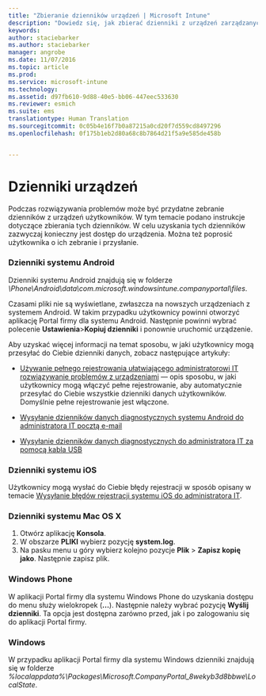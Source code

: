 ```yaml
---
title: "Zbieranie dzienników urządzeń | Microsoft Intune"
description: "Dowiedz się, jak zbierać dzienniki z urządzeń zarządzanych."
keywords: 
author: staciebarker
ms.author: staciebarker
manager: angrobe
ms.date: 11/07/2016
ms.topic: article
ms.prod: 
ms.service: microsoft-intune
ms.technology: 
ms.assetid: d97fb610-9d88-40e5-bb06-447eec533630
ms.reviewer: esmich
ms.suite: ems
translationtype: Human Translation
ms.sourcegitcommit: 0c05b4e16f7b0a87215a0cd20f7d559cd8497296
ms.openlocfilehash: 0f175b1eb2d80a68c8b7864d21f5a9e585de458b


---
```


# <a name="device-logs"></a>Dzienniki urządzeń

Podczas rozwiązywania problemów może być przydatne zebranie dzienników z urządzeń użytkowników. W tym temacie podano instrukcje dotyczące zbierania tych dzienników. W celu uzyskania tych dzienników zazwyczaj konieczny jest dostęp do urządzenia. Można też poprosić użytkownika o ich zebranie i przysłanie.

### <a name="android-logs"></a>Dzienniki systemu Android
Dzienniki systemu Android znajdują się w folderze *<Android Device>\Phone\Android\data\com.microsoft.windowsintune.companyportal\files*.

Czasami pliki nie są wyświetlane, zwłaszcza na nowszych urządzeniach z systemem Android. W takim przypadku użytkownicy powinni otworzyć aplikację Portal firmy dla systemu Android. Następnie powinni wybrać polecenie **Ustawienia**>**Kopiuj dzienniki** i ponownie uruchomić urządzenie.

Aby uzyskać więcej informacji na temat sposobu, w jaki użytkownicy mogą przesyłać do Ciebie dzienniki danych, zobacz następujące artykuły:

- [Używanie pełnego rejestrowania ułatwiającego administratorowi IT rozwiązywanie problemów z urządzeniami](/intune/enduser/use-verbose-logging-to-help-your-it-administrator-fix-device-issues-android) — opis sposobu, w jaki użytkownicy mogą włączyć pełne rejestrowanie, aby automatycznie przesyłać do Ciebie wszystkie dzienniki danych użytkowników. Domyślnie pełne rejestrowanie jest włączone.

- [Wysyłanie dzienników danych diagnostycznych systemu Android do administratora IT pocztą e-mail](/intune/enduser/send-diagnostic-data-logs-to-your-it-administrator-using-email-android)

- [Wysyłanie dzienników danych diagnostycznych do administratora IT za pomocą kabla USB](/intune/enduser/send-diagnostic-data-logs-to-your-it-administrator-using-a-usb-cable-android)

### <a name="ios-logs"></a>Dzienniki systemu iOS

Użytkownicy mogą wysłać do Ciebie błędy rejestracji w sposób opisany w temacie [Wysyłanie błędów rejestracji systemu iOS do administratora IT](/intune/enduser/send-errors-to-your-it-admin-ios).

### <a name="mac-os-x-logs"></a>Dzienniki systemu Mac OS X

1. Otwórz aplikację **Konsola**.
2. W obszarze **PLIKI** wybierz pozycję **system.log**.
3. Na pasku menu u góry wybierz kolejno pozycje **Plik** > **Zapisz kopię jako**. Następnie zapisz plik.

### <a name="windows-phone"></a>Windows Phone

W aplikacji Portal firmy dla systemu Windows Phone do uzyskania dostępu do menu służy wielokropek (**...**). Następnie należy wybrać pozycję **Wyślij dzienniki**. Ta opcja jest dostępna zarówno przed, jak i po zalogowaniu się do aplikacji Portal firmy.

### <a name="windows"></a>Windows

W przypadku aplikacji Portal firmy dla systemu Windows dzienniki znajdują się w folderze *%localappdata%\Packages\Microsoft.CompanyPortal_8wekyb3d8bbwe\LocalState*.



<!--HONumber=Nov16_HO5-->



